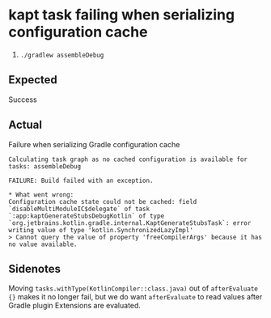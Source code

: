 # kapt task failing when serializing configuration cache

1. `./gradlew assembleDebug`

## Expected
Success

## Actual
Failure when serializing Gradle configuration cache
```
Calculating task graph as no cached configuration is available for tasks: assembleDebug

FAILURE: Build failed with an exception.

* What went wrong:
Configuration cache state could not be cached: field `disableMultiModuleIC$delegate` of task `:app:kaptGenerateStubsDebugKotlin` of type `org.jetbrains.kotlin.gradle.internal.KaptGenerateStubsTask`: error writing value of type 'kotlin.SynchronizedLazyImpl'
> Cannot query the value of property 'freeCompilerArgs' because it has no value available.

```

## Sidenotes

Moving `tasks.withType(KotlinCompiler::class.java)` out of `afterEvaluate {}`
makes it no longer fail, but we do want `afterEvaluate` to read values after
Gradle plugin Extensions are evaluated.
